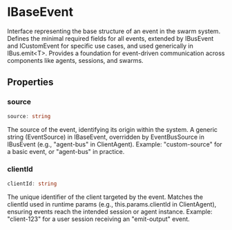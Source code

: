 # IBaseEvent

Interface representing the base structure of an event in the swarm system.
Defines the minimal required fields for all events, extended by IBusEvent and ICustomEvent for specific use cases, and used generically in IBus.emit&lt;T&gt;.
Provides a foundation for event-driven communication across components like agents, sessions, and swarms.

## Properties

### source

```ts
source: string
```

The source of the event, identifying its origin within the system.
A generic string (EventSource) in IBaseEvent, overridden by EventBusSource in IBusEvent (e.g., "agent-bus" in ClientAgent).
Example: "custom-source" for a basic event, or "agent-bus" in practice.

### clientId

```ts
clientId: string
```

The unique identifier of the client targeted by the event.
Matches the clientId used in runtime params (e.g., this.params.clientId in ClientAgent), ensuring events reach the intended session or agent instance.
Example: "client-123" for a user session receiving an "emit-output" event.
